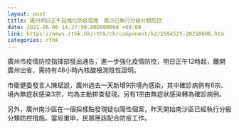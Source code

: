 ```yaml
---
layout: post
title: 廣州明日正午起強化防疫措施　南沙已執行分級分類防控
date: 2021-06-06 14:27:50.000000000 +08:00
link: https://news.rthk.hk/rthk/ch/component/k2/1594525-20210606.htm
categories: rthk
---
```


廣州市疫情防控指揮部發出通告，進一步強化疫情防控，明日正午12時起，離開廣州出省，需持有48小時內核酸檢測陰性證明。

市衛健委發言人陳斌說，廣州過去一天新增9宗境內感染，其中確診病例有6宗、境內無症狀感染3宗，均為主動排查發現。另有1宗由無症狀感染轉為確診病例。

另外，廣州南沙區在一個採樣點發現疑似陽性個案，昨天開始南沙區已經執行分級分類防控措施。當局重申，民眾應該配合防疫工作。
